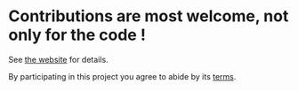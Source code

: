 # Contributions are most welcome, not only for the code !

See [the website](http://oclaunch.tuxfamily.org/contribute.html) for details.

By participating in this project you agree to abide by its
[terms](oclaunch.tuxfamily.org/rules.html).
